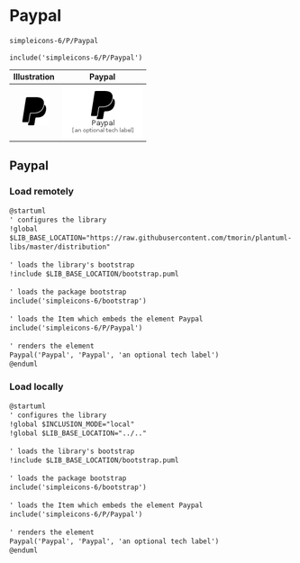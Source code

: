 # Paypal


```text
simpleicons-6/P/Paypal
```

```text
include('simpleicons-6/P/Paypal')
```



| Illustration | Paypal |
| :---: | :---: |
| ![illustration for Illustration](../../simpleicons-6/P/Paypal.png) | ![illustration for Paypal](../../simpleicons-6/P/Paypal.Local.png) |




## Paypal

### Load remotely
```plantuml
@startuml
' configures the library
!global $LIB_BASE_LOCATION="https://raw.githubusercontent.com/tmorin/plantuml-libs/master/distribution"

' loads the library's bootstrap
!include $LIB_BASE_LOCATION/bootstrap.puml

' loads the package bootstrap
include('simpleicons-6/bootstrap')

' loads the Item which embeds the element Paypal
include('simpleicons-6/P/Paypal')

' renders the element
Paypal('Paypal', 'Paypal', 'an optional tech label')
@enduml
```

### Load locally
```plantuml
@startuml
' configures the library
!global $INCLUSION_MODE="local"
!global $LIB_BASE_LOCATION="../.."

' loads the library's bootstrap
!include $LIB_BASE_LOCATION/bootstrap.puml

' loads the package bootstrap
include('simpleicons-6/bootstrap')

' loads the Item which embeds the element Paypal
include('simpleicons-6/P/Paypal')

' renders the element
Paypal('Paypal', 'Paypal', 'an optional tech label')
@enduml
```

